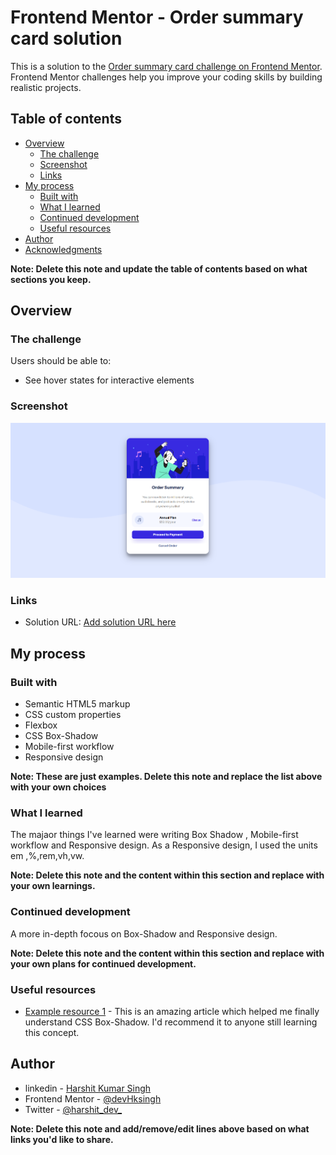 # Frontend Mentor - Order summary card solution

This is a solution to the [Order summary card challenge on Frontend Mentor](https://www.frontendmentor.io/challenges/order-summary-component-QlPmajDUj). Frontend Mentor challenges help you improve your coding skills by building realistic projects. 

## Table of contents

- [Overview](#overview)
  - [The challenge](#the-challenge)
  - [Screenshot](#screenshot)
  - [Links](#links)
- [My process](#my-process)
  - [Built with](#built-with)
  - [What I learned](#what-i-learned)
  - [Continued development](#continued-development)
  - [Useful resources](#useful-resources)
- [Author](#author)
- [Acknowledgments](#acknowledgments)

**Note: Delete this note and update the table of contents based on what sections you keep.**

## Overview

### The challenge

Users should be able to:

- See hover states for interactive elements

### Screenshot

![](./images/Screenshot.png)



### Links

- Solution URL: [Add solution URL here](https://github.com/devHksingh/order_summary)


## My process

### Built with

- Semantic HTML5 markup
- CSS custom properties
- Flexbox
- CSS Box-Shadow 
- Mobile-first workflow
- Responsive design


**Note: These are just examples. Delete this note and replace the list above with your own choices**

### What I learned

The majaor things I've learned were writing Box Shadow , Mobile-first workflow and Responsive design.
As a Responsive design, I used the units em ,%,rem,vh,vw.



**Note: Delete this note and the content within this section and replace with your own learnings.**

### Continued development

A more in-depth focous on Box-Shadow and Responsive design.

**Note: Delete this note and the content within this section and replace with your own plans for continued development.**

### Useful resources

- [Example resource 1](https://www.youtube.com/watch?v=-JNRQ5HjNeI) - This is an amazing article which helped me finally understand CSS Box-Shadow. I'd recommend it to anyone still learning this concept.



## Author

- linkedin - [Harshit Kumar Singh](https://www.linkedin.com/in/harshitkrsingh)
- Frontend Mentor - [@devHksingh](https://www.frontendmentor.io/profile/yourusername)
- Twitter - [@harshit_dev_](https://www.twitter.com/harshit_dev_)

**Note: Delete this note and add/remove/edit lines above based on what links you'd like to share.**


